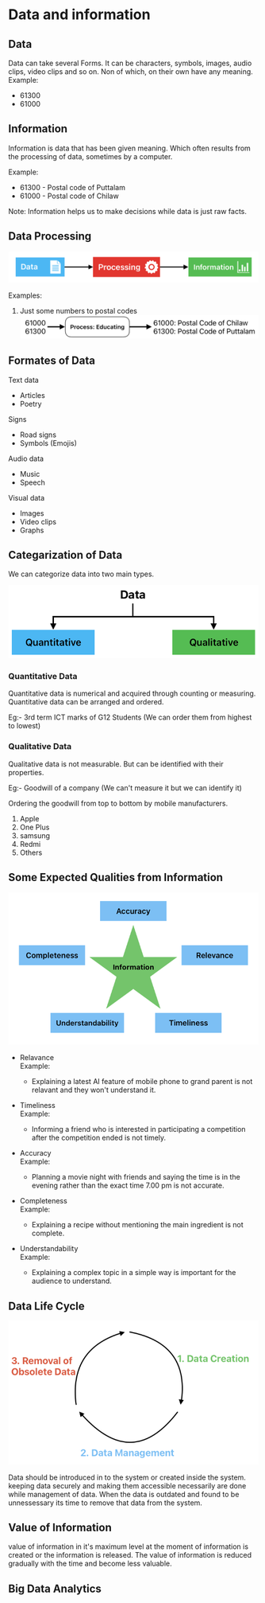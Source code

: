 # Data and information

## Data

Data can take several Forms. It can be characters, symbols, images, audio clips,
video clips and so on. Non of which, on their own have any meaning.  
Example:

- 61300
- 61000

## Information

Information is data that has been given meaning. Which often results from the processing of data, sometimes by a computer.

Example:

- 61300 - Postal code of Puttalam
- 61000 - Postal code of Chilaw

Note: Information helps us to make decisions while data is just raw facts.

## Data Processing

![alt text](images/01%20data-process-flow.png)

Examples:

1. Just some numbers to postal codes
   ![Data to Information](images/02%20data-to-information-example-1.png)

## Formates of Data

Text data

- Articles
- Poetry

Signs

- Road signs
- Symbols (Emojis)

Audio data

- Music
- Speech

Visual data

- Images
- Video clips
- Graphs

## Categarization of Data

We can categorize data into two main types.

![alt text](images/03%20data-categorization.png)

### Quantitative Data

Quantitative data is numerical and acquired through counting or measuring. Quantitative data can be arranged and ordered.

Eg:- 3rd term ICT marks of G12 Students (We can order them from highest to lowest)

### Qualitative Data

Qualitative data is not measurable. But can be identified with their properties.

Eg:- Goodwill of a company (We can't measure it but we can identify it)

Ordering the goodwill from top to bottom by mobile manufacturers.

1. Apple
2. One Plus
3. samsung
4. Redmi
5. Others

## Some Expected Qualities from Information

![alt text](images/04%20qualities%20of%20information.png)

- Relavance  
  Example:

  - Explaining a latest AI feature of mobile phone to grand parent is not relavant and they won't understand it.

- Timeliness  
  Example:
  - Informing a friend who is interested in participating a competition after the competition ended is not timely.
- Accuracy  
  Example:

  - Planning a movie night with friends and saying the time is in the evening rather than the exact time 7.00 pm is not accurate.

- Completeness  
  Example:

  - Explaining a recipe without mentioning the main ingredient is not complete.

- Understandability  
  Example:
  - Explaining a complex topic in a simple way is important for the audience to understand.

## Data Life Cycle

![alt text](images/05%20data-life-cycle.png)

Data should be introduced in to the system or created inside the system.
keeping data securely and making them accessible necessarily are done while management of data. When the data is outdated and found to be unnessessary its time to remove that data from the system.

## Value of Information

value of information in it's maximum level at the moment of information is created or the information is released. The value of information is reduced gradually with the time and become less valuable.

## Big Data Analytics
